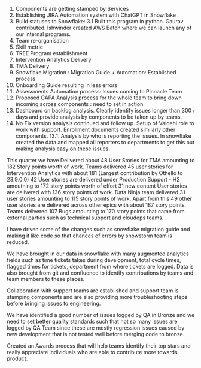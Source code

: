 1. Components are getting stamped by Services 
2. Establishing JIRA Automation system with ChatGPT in Snowflake 
3. Build statuses to Snowflake: 
    3.1 Built this program in python. Gaurav contributed. Ishwinder created AWS Batch where we can launch any of our internal programs. 
4. Team re-organisation 
5. Skill metric 
6. TREE Program establishment 
7. Intervention Analytics Delivery 
8. TMA Delivery 
9. Snowflake Migration : Migration Guide + Automation: Established process
10. Onboarding Guide resulting in less errors 
11. Assessments Automation process: Issues coming to Pinnacle Team 
12. Proposed CAPA Analysis process for the whole team to bring down incoming across components : need to set in action
13. Dashboard on backlog analysis. Clearly identify issues longer than 300+ days and provide analysis by components to be taken up by teams. 
13. No Fix version analysis continued and follow up. Setup of Vaidehi role to work with support. Enrollment documents created similarly other components. 
    13.1: Analysis by who is reporting the issues. In snowflake created the data and mapped all reporters to departments to get this out making analysis easy on these issues. 



This quarter we have Delivered about 48 User Stories for TMA amounting to 182 Story points worth of work. 
Teams delivered 45 user stories for Intervention Analytics with about 181 (Largest contribution by Othello to 23.9.0.0) 
42 User stories are delivered under Production Support - H2 amoutning to 172 story points worth of effort 
31 new content User stories are delivered with 136 story points of work. 
Data Ninja team delivered 31 user stories amounting to 115 story points of work. 
Apart from this 49 other user stories are delivered across other epics with about 187 story points. 
Teams delivered 107 Bugs amounting to 170 story points that came from external parties such as technical support and cloudops teams. 


I have driven some of the changes such as snowflake migration guide and making it like code so that chances of errors by snowstorm team is reduced. 

We have brought in our data in snowflake with many augmented analytics fields such as time tickets takes during development, total cycle times, flagged times for tickets, department from where tickets are logged. Data is also brought from git and confluence to identify contributions by teams and team members to these places. 



Collaboration with support teams are established and support team is stamping components and are also providing more troubleshooting steps before bringing issues to engineering. 



We have identified a good number of issues logged by QA in Bronze and we need to set better quality standards such that not so many issues are logged by QA Team since these are mostly regression issues caused by new development that is not tested well before merging code to bronze. 



Created an Awards process that will help teams identify their top stars and really appreciate individuals who are able to contribute more towards product. 

